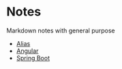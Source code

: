 # Notes
Markdown notes with general purpose
* [Alias](alias.md)
* [Angular](angular.md)
* [Spring Boot](spring-boot.md)
